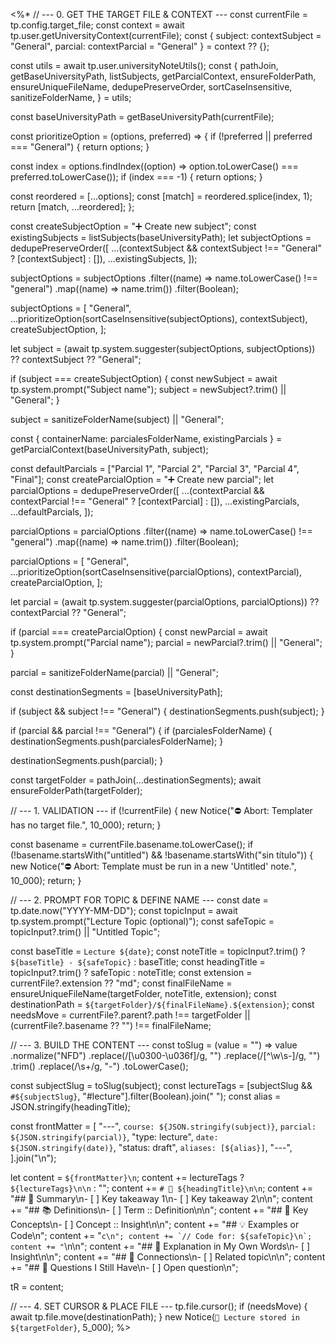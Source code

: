 <%*
// --- 0. GET THE TARGET FILE & CONTEXT ---
const currentFile = tp.config.target_file;
const context = await tp.user.getUniversityContext(currentFile);
const { subject: contextSubject = "General", parcial: contextParcial = "General" } = context ?? {};

const utils = await tp.user.universityNoteUtils();
const {
  pathJoin,
  getBaseUniversityPath,
  listSubjects,
  getParcialContext,
  ensureFolderPath,
  ensureUniqueFileName,
  dedupePreserveOrder,
  sortCaseInsensitive,
  sanitizeFolderName,
} = utils;

const baseUniversityPath = getBaseUniversityPath(currentFile);

const prioritizeOption = (options, preferred) => {
  if (!preferred || preferred === "General") {
    return options;
  }

  const index = options.findIndex((option) => option.toLowerCase() === preferred.toLowerCase());
  if (index === -1) {
    return options;
  }

  const reordered = [...options];
  const [match] = reordered.splice(index, 1);
  return [match, ...reordered];
};

const createSubjectOption = "➕ Create new subject";
const existingSubjects = listSubjects(baseUniversityPath);
let subjectOptions = dedupePreserveOrder([
  ...(contextSubject && contextSubject !== "General" ? [contextSubject] : []),
  ...existingSubjects,
]);

subjectOptions = subjectOptions
  .filter((name) => name.toLowerCase() !== "general")
  .map((name) => name.trim())
  .filter(Boolean);

subjectOptions = [
  "General",
  ...prioritizeOption(sortCaseInsensitive(subjectOptions), contextSubject),
  createSubjectOption,
];

let subject =
  (await tp.system.suggester(subjectOptions, subjectOptions)) ?? contextSubject ?? "General";

if (subject === createSubjectOption) {
  const newSubject = await tp.system.prompt("Subject name");
  subject = newSubject?.trim() || "General";
}

subject = sanitizeFolderName(subject) || "General";

const { containerName: parcialesFolderName, existingParcials } =
  getParcialContext(baseUniversityPath, subject);

const defaultParcials = ["Parcial 1", "Parcial 2", "Parcial 3", "Parcial 4", "Final"];
const createParcialOption = "➕ Create new parcial";
let parcialOptions = dedupePreserveOrder([
  ...(contextParcial && contextParcial !== "General" ? [contextParcial] : []),
  ...existingParcials,
  ...defaultParcials,
]);

parcialOptions = parcialOptions
  .filter((name) => name.toLowerCase() !== "general")
  .map((name) => name.trim())
  .filter(Boolean);

parcialOptions = [
  "General",
  ...prioritizeOption(sortCaseInsensitive(parcialOptions), contextParcial),
  createParcialOption,
];

let parcial =
  (await tp.system.suggester(parcialOptions, parcialOptions)) ?? contextParcial ?? "General";

if (parcial === createParcialOption) {
  const newParcial = await tp.system.prompt("Parcial name");
  parcial = newParcial?.trim() || "General";
}

parcial = sanitizeFolderName(parcial) || "General";

const destinationSegments = [baseUniversityPath];

if (subject && subject !== "General") {
  destinationSegments.push(subject);
}

if (parcial && parcial !== "General") {
  if (parcialesFolderName) {
    destinationSegments.push(parcialesFolderName);
  }

  destinationSegments.push(parcial);
}

const targetFolder = pathJoin(...destinationSegments);
await ensureFolderPath(targetFolder);

// --- 1. VALIDATION ---
if (!currentFile) {
  new Notice("⛔️ Abort: Templater has no target file.", 10_000);
  return;
}

const basename = currentFile.basename.toLowerCase();
if (!basename.startsWith("untitled") && !basename.startsWith("sin título")) {
  new Notice("⛔️ Abort: Template must be run in a new 'Untitled' note.", 10_000);
  return;
}

// --- 2. PROMPT FOR TOPIC & DEFINE NAME ---
const date = tp.date.now("YYYY-MM-DD");
const topicInput = await tp.system.prompt("Lecture Topic (optional)");
const safeTopic = topicInput?.trim() || "Untitled Topic";

const baseTitle = `Lecture ${date}`;
const noteTitle = topicInput?.trim() ? `${baseTitle} - ${safeTopic}` : baseTitle;
const headingTitle = topicInput?.trim() ? safeTopic : noteTitle;
const extension = currentFile?.extension ?? "md";
const finalFileName = ensureUniqueFileName(targetFolder, noteTitle, extension);
const destinationPath = `${targetFolder}/${finalFileName}.${extension}`;
const needsMove =
  currentFile?.parent?.path !== targetFolder || (currentFile?.basename ?? "") !== finalFileName;

// --- 3. BUILD THE CONTENT ---
const toSlug = (value = "") =>
  value
    .normalize("NFD")
    .replace(/[\u0300-\u036f]/g, "")
    .replace(/[^\w\s-]/g, "")
    .trim()
    .replace(/\s+/g, "-")
    .toLowerCase();

const subjectSlug = toSlug(subject);
const lectureTags = [subjectSlug && `#${subjectSlug}`, "#lecture"].filter(Boolean).join(" ");
const alias = JSON.stringify(headingTitle);

const frontMatter = [
  "---",
  `course: ${JSON.stringify(subject)}`,
  `parcial: ${JSON.stringify(parcial)}`,
  "type: lecture",
  `date: ${JSON.stringify(date)}`,
  "status: draft",
  `aliases: [${alias}]`,
  "---",
].join("\n");

let content = `${frontMatter}\n`;
content += lectureTags ? `${lectureTags}\n\n` : "";
content += `# 🧠 ${headingTitle}\n\n`;
content += "## 📜 Summary\n- [ ] Key takeaway 1\n- [ ] Key takeaway 2\n\n";
content += "## 📚 Definitions\n- [ ] Term :: Definition\n\n";
content += "## 🧩 Key Concepts\n- [ ] Concept :: Insight\n\n";
content += "## 💡 Examples or Code\n";
content += "```c\n";
content += `// Code for: ${safeTopic}\n`;
content += "```\n\n";
content += "## 🧭 Explanation in My Own Words\n- [ ] Insight\n\n";
content += "## 🔗 Connections\n- [ ] Related topic\n\n";
content += "## 🧠 Questions I Still Have\n- [ ] Open question\n";

tR = content;

// --- 4. SET CURSOR & PLACE FILE ---
tp.file.cursor();
if (needsMove) {
  await tp.file.move(destinationPath);
}
new Notice(`📘 Lecture stored in ${targetFolder}`, 5_000);
%>

